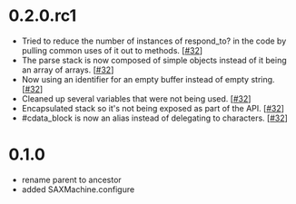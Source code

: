 # 0.2.0.rc1
* Tried to reduce the number of instances of respond_to? in the code by
  pulling common uses of it out to methods. [[#32](https://github.com/pauldix/sax-machine/pull/32)]
* The parse stack is now composed of simple objects instead of it being
  an array of arrays. [[#32](https://github.com/pauldix/sax-machine/pull/32)]
* Now using an identifier for an empty buffer instead of empty string. [[#32](https://github.com/pauldix/sax-machine/pull/32)]
* Cleaned up several variables that were not being used. [[#32](https://github.com/pauldix/sax-machine/pull/32)]
* Encapsulated stack so it's not being exposed as part of the API. [[#32](https://github.com/pauldix/sax-machine/pull/32)]
* #cdata_block is now an alias instead of delegating to characters. [[#32](https://github.com/pauldix/sax-machine/pull/32)]

# 0.1.0
* rename parent to ancestor
* added SAXMachine.configure

